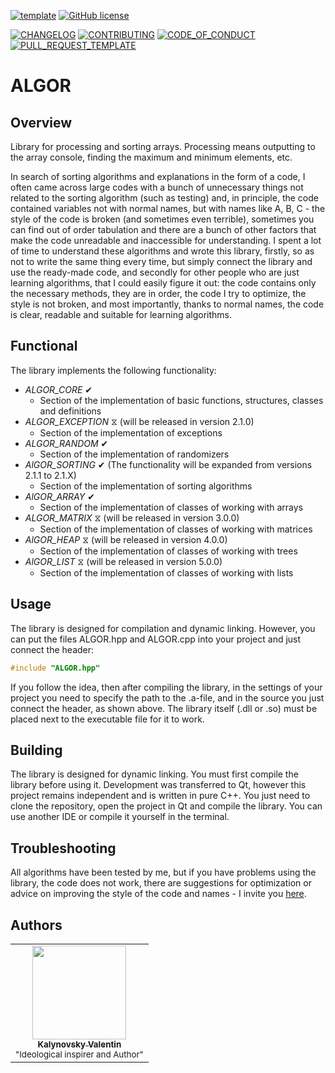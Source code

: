 [![template](https://img.shields.io/badge/Repository-template-darkred)](https://github.com/Nakama3942/template_rep)
[![GitHub license](https://img.shields.io/github/license/Nakama3942/ALGOR?color=gold&style=flat-square)](https://github.com/Nakama3942/ALGOR/blob/main/LICENSE)

[![CHANGELOG](https://img.shields.io/badge/here-CHANGELOG-yellow)](https://github.com/Nakama3942/ALGOR/blob/main/CHANGELOG.md)
[![CONTRIBUTING](https://img.shields.io/badge/here-CONTRIBUTING-indigo)](https://github.com/Nakama3942/ALGOR/blob/main/CONTRIBUTING.md)
[![CODE_OF_CONDUCT](https://img.shields.io/badge/here-CODE_OF_CONDUCT-darkgreen)](https://github.com/Nakama3942/ALGOR/blob/main/CODE_OF_CONDUCT.md)
[![PULL_REQUEST_TEMPLATE](https://img.shields.io/badge/here-PULL_REQUEST_TEMPLATE-orange)](https://github.com/Nakama3942/ALGOR/blob/main/.github/PULL_REQUEST_TEMPLATE.md)

# ALGOR
## Overview
Library for processing and sorting arrays. Processing means outputting to the array console, finding the maximum and minimum elements, etc.

In search of sorting algorithms and explanations in the form of a code, I often came across large codes with a bunch of unnecessary things not related to the sorting algorithm (such as testing) and, in principle, the code contained variables not with normal names, but with names like A, B, C - the style of the code is broken (and sometimes even terrible), sometimes you can find out of order tabulation and there are a bunch of other factors that make the code unreadable and inaccessible for understanding. I spent a lot of time to understand these algorithms and wrote this library, firstly, so as not to write the same thing every time, but simply connect the library and use the ready-made code, and secondly for other people who are just learning algorithms, that I could easily figure it out: the code contains only the necessary methods, they are in order, the code I try to optimize, the style is not broken, and most importantly, thanks to normal names, the code is clear, readable and suitable for learning algorithms.

<!--
В поисках алгоритмов сортировок и пояснений в виде кода, я часто натыкался на большие коды с кучей лишнего, не относящегося к алгоритму сортировки (типа тестирование) и, в принципе, в коде присутствовали переменные не с нормальными названиеми, а с названиями типа А, В, С - стиль кода нарушен (а иногда даже ужасен), иногда можно встретить сбившуюся табуляцию и есть куча других факторов, которые делают код нечитабельным и недоступным для понимания. Я потратил кучу времени, чтобы разобрать в этих алгоритмах и написал эту библиотеку, во-первых, чтобы каждый раз не писать одно и тоже, а просто подключил библиотеку и используешь готовый код, во-вторых для других людей, которые только учат алгоритмы, что бы можно было легко разобраться: в коде присутствуют только нужные методы, находятся они в порядке код я стараюсь оптимизировать, стиль не нарушен и самое главное - благодаря нормальным именам код понятен, читабелен и пригоден для изучения алгоритмов.
-->

## Functional

The library implements the following functionality:
- _ALGOR_CORE_ ✔
    - Section of the implementation of basic functions, structures, classes and definitions
- _ALGOR_EXCEPTION_ ⧖ (will be released in version 2.1.0)
    - Section of the implementation of exceptions
- _ALGOR_RANDOM_ ✔
    - Section of the implementation of randomizers
- _AlGOR_SORTING_ ✔ (The functionality will be expanded from versions 2.1.1 to 2.1.X)
    - Section of the implementation of sorting algorithms
- _AlGOR_ARRAY_ ✔
    - Section of the implementation of classes of working with arrays
- _ALGOR_MATRIX_ ⧖ (will be released in version 3.0.0)
    - Section of the implementation of classes of working with matrices
- _AlGOR_HEAP_ ⧖ (will be released in version 4.0.0)
    - Section of the implementation of classes of working with trees
- _AlGOR_LIST_ ⧖ (will be released in version 5.0.0)
    - Section of the implementation of classes of working with lists

## Usage
<!--
To use the library, just download the "sortingalgorithms.hpp" file and link it to your program
```cpp
#include "sortingalgorithms.hpp"
```
-->
The library is designed for compilation and dynamic linking. However, you can put the files ALGOR.hpp and ALGOR.cpp into your project and just connect the header:
```cpp
#include "ALGOR.hpp"
```
If you follow the idea, then after compiling the library, in the settings of your project you need to specify the path to the .a-file, and in the source you just connect the header, as shown above. The library itself (.dll or .so) must be placed next to the executable file for it to work.

## Building
<!--
In general, the library is intended for static compilation with the main program. After choosing the desired sorting method, all other classes in the namespace can be commented out, except for the ArrayProcessing class and the class of the desired sorting method. This can be done to reduce the size of the original program. Otherwise, the assembly is similar to any other program written in C++.
-->
The library is designed for dynamic linking. You must first compile the library before using it. Development was transferred to Qt, however this project remains independent and is written in pure C++. You just need to clone the repository, open the project in Qt and compile the library. You can use another IDE or compile it yourself in the terminal.

## Troubleshooting
All algorithms have been tested by me, but if you have problems using the library, the code does not work, there are suggestions for optimization or advice on improving the style of the code and names - I invite you [here](https://github.com/Nakama3942/ALGOR/blob/main/CONTRIBUTING.md).

## Authors
<table>
    <tr>
        <td align="center"><a href="https://github.com/Nakama3942"><img src="https://avatars.githubusercontent.com/u/73797846?s=400&u=a9b7688ac521d739825d7003a5bd599aab74cb76&v=4" width="150px;" alt=""/><br /><sub><b>Kalynovsky Valentin</b></sub></a><sub><br />"Ideological inspirer and Author"</sub></td>
        <!--<td></td>-->
    </tr>
<!--
    <tr>
        <td></td>
        <td></td>
    </tr>
-->
</table>